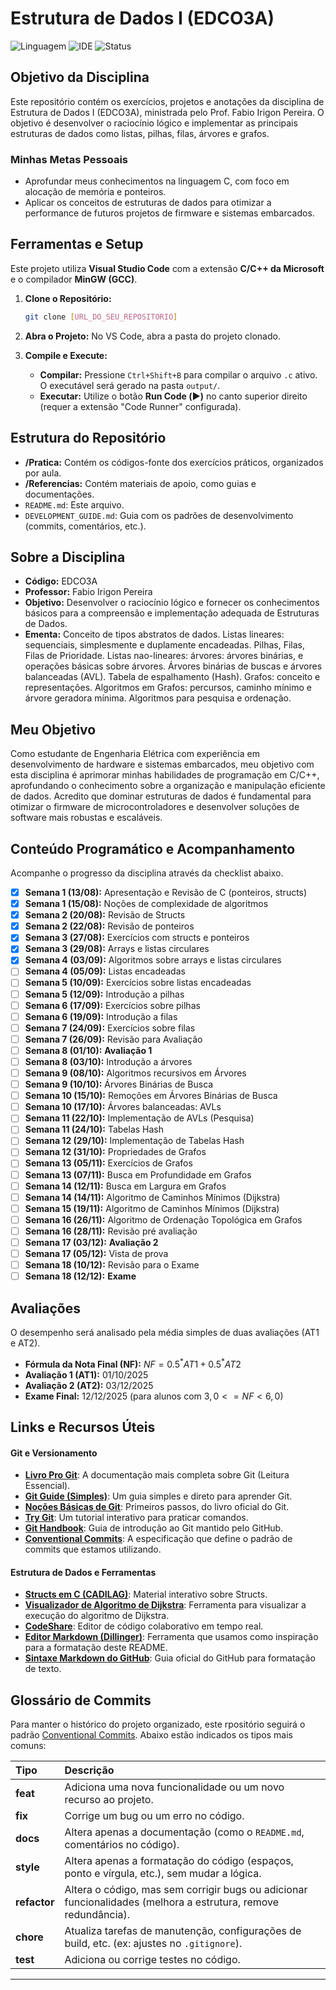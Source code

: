 # Estrutura de Dados I (EDCO3A)

![Linguagem](https://img.shields.io/badge/Linguagem-C-blue.svg)
![IDE](https://img.shields.io/badge/IDE-VS%20Code-orange.svg)
![Status](https://img.shields.io/badge/Status-Em%20Andamento-blueviolet.svg)

## Objetivo da Disciplina

Este repositório contém os exercícios, projetos e anotações da disciplina de Estrutura de Dados I (EDCO3A), ministrada pelo Prof. Fabio Irigon Pereira. O objetivo é desenvolver o raciocínio lógico e implementar as principais estruturas de dados como listas, pilhas, filas, árvores e grafos.

### Minhas Metas Pessoais

- Aprofundar meus conhecimentos na linguagem C, com foco em alocação de memória e ponteiros.
- Aplicar os conceitos de estruturas de dados para otimizar a performance de futuros projetos de firmware e sistemas embarcados.

## Ferramentas e Setup

Este projeto utiliza **Visual Studio Code** com a extensão **C/C++ da Microsoft** e o compilador **MinGW (GCC)**.

1. **Clone o Repositório:**

   ```bash
   git clone [URL_DO_SEU_REPOSITORIO]
   ```

2. **Abra o Projeto:** No VS Code, abra a pasta do projeto clonado.
3. **Compile e Execute:**
   - **Compilar:** Pressione `Ctrl+Shift+B` para compilar o arquivo `.c` ativo. O executável será gerado na pasta `output/`.
   - **Executar:** Utilize o botão **Run Code (▶️)** no canto superior direito (requer a extensão "Code Runner" configurada).

## Estrutura do Repositório

- **/Pratica:** Contém os códigos-fonte dos exercícios práticos, organizados por aula.
- **/Referencias:** Contém materiais de apoio, como guias e documentações.
- `README.md`: Este arquivo.
- `DEVELOPMENT_GUIDE.md`: Guia com os padrões de desenvolvimento (commits, comentários, etc.).

## Sobre a Disciplina

- **Código:** EDCO3A
- **Professor:** Fabio Irigon Pereira
- **Objetivo:** Desenvolver o raciocínio lógico e fornecer os conhecimentos básicos para a compreensão e implementação adequada de Estruturas de Dados.
- **Ementa:** Conceito de tipos abstratos de dados. Listas lineares: sequenciais, simplesmente e duplamente encadeadas. Pilhas, Filas, Filas de Prioridade. Listas nao-lineares: árvores: árvores binárias, e operações básicas sobre árvores. Árvores binárias de buscas e árvores balanceadas (AVL). Tabela de espalhamento (Hash). Grafos: conceito e representações. Algoritmos em Grafos: percursos, caminho mínimo e árvore geradora mínima. Algoritmos para pesquisa e ordenação.

## Meu Objetivo

Como estudante de Engenharia Elétrica com experiência em desenvolvimento de hardware e sistemas embarcados, meu objetivo com esta disciplina é aprimorar minhas habilidades de programação em C/C++, aprofundando o conhecimento sobre a organização e manipulação eficiente de dados. Acredito que dominar estruturas de dados é fundamental para otimizar o firmware de microcontroladores e desenvolver soluções de software mais robustas e escaláveis.

## Conteúdo Programático e Acompanhamento

Acompanhe o progresso da disciplina através da checklist abaixo.

- [x] **Semana 1 (13/08):** Apresentação e Revisão de C (ponteiros, structs)
- [x] **Semana 1 (15/08):** Noções de complexidade de algoritmos
- [x] **Semana 2 (20/08):** Revisão de Structs
- [x] **Semana 2 (22/08):** Revisão de ponteiros
- [x] **Semana 3 (27/08):** Exercícios com structs e ponteiros
- [x] **Semana 3 (29/08):** Arrays e listas circulares
- [x] **Semana 4 (03/09):** Algoritmos sobre arrays e listas circulares
- [ ] **Semana 4 (05/09):** Listas encadeadas
- [ ] **Semana 5 (10/09):** Exercícios sobre listas encadeadas
- [ ] **Semana 5 (12/09):** Introdução a pilhas
- [ ] **Semana 6 (17/09):** Exercícios sobre pilhas
- [ ] **Semana 6 (19/09):** Introdução a filas
- [ ] **Semana 7 (24/09):** Exercícios sobre filas
- [ ] **Semana 7 (26/09):** Revisão para Avaliação
- [ ] **Semana 8 (01/10):** **Avaliação 1**
- [ ] **Semana 8 (03/10):** Introdução a árvores
- [ ] **Semana 9 (08/10):** Algoritmos recursivos em Árvores
- [ ] **Semana 9 (10/10):** Árvores Binárias de Busca
- [ ] **Semana 10 (15/10):** Remoções em Árvores Binárias de Busca
- [ ] **Semana 10 (17/10):** Árvores balanceadas: AVLs
- [ ] **Semana 11 (22/10):** Implementação de AVLs (Pesquisa)
- [ ] **Semana 11 (24/10):** Tabelas Hash
- [ ] **Semana 12 (29/10):** Implementação de Tabelas Hash
- [ ] **Semana 12 (31/10):** Propriedades de Grafos
- [ ] **Semana 13 (05/11):** Exercícios de Grafos
- [ ] **Semana 13 (07/11):** Busca em Profundidade em Grafos
- [ ] **Semana 14 (12/11):** Busca em Largura em Grafos
- [ ] **Semana 14 (14/11):** Algoritmo de Caminhos Mínimos (Dijkstra)
- [ ] **Semana 15 (19/11):** Algoritmo de Caminhos Mínimos (Dijkstra)
- [ ] **Semana 16 (26/11):** Algoritmo de Ordenação Topológica em Grafos
- [ ] **Semana 16 (28/11):** Revisão pré avaliação
- [ ] **Semana 17 (03/12):** **Avaliação 2**
- [ ] **Semana 17 (05/12):** Vista de prova
- [ ] **Semana 18 (10/12):** Revisão para o Exame
- [ ] **Semana 18 (12/12):** **Exame**

## Avaliações

O desempenho será analisado pela média simples de duas avaliações (AT1 e AT2).

- **Fórmula da Nota Final (NF):** $NF=0.5^{*}AT1+0.5^{*}AT2$
- **Avaliação 1 (AT1):** 01/10/2025
- **Avaliação 2 (AT2):** 03/12/2025
- **Exame Final:** 12/12/2025 (para alunos com $3,0<=NF<6,0$)

## Links e Recursos Úteis

#### Git e Versionamento

- **[Livro Pro Git][pro-git-book]**: A documentação mais completa sobre Git (Leitura Essencial).
- **[Git Guide (Simples)][git-guide]**: Um guia simples e direto para aprender Git.
- **[Noções Básicas de Git][git-scm-basics]**: Primeiros passos, do livro oficial do Git.
- **[Try Git][try-github]**: Um tutorial interativo para praticar comandos.
- **[Git Handbook][github-handbook]**: Guia de introdução ao Git mantido pelo GitHub.
- **[Conventional Commits][conventional-commits]**: A especificação que define o padrão de commits que estamos utilizando.

#### Estrutura de Dados e Ferramentas

- **[Structs em C (CADILAG)][structs-guide]**: Material interativo sobre Structs.
- **[Visualizador de Algoritmo de Dijkstra][dijkstra-visualizer]**: Ferramenta para visualizar a execução do algoritmo de Dijkstra.
- **[CodeShare][codeshare-io]**: Editor de código colaborativo em tempo real.
- **[Editor Markdown (Dillinger)][dillinger-editor]**: Ferramenta que usamos como inspiração para a formatação deste README.
- **[Sintaxe Markdown do GitHub][github-markdown]**: Guia oficial do GitHub para formatação de texto.

## Glossário de Commits

Para manter o histórico do projeto organizado, este rpositório seguirá o padrão [Conventional Commits][conventional-commits]. Abaixo estão indicados os tipos mais comuns:

| Tipo         | Descrição                                                                                                      |
| :----------- | :------------------------------------------------------------------------------------------------------------- |
| **feat**     | Adiciona uma nova funcionalidade ou um novo recurso ao projeto.                                                |
| **fix**      | Corrige um bug ou um erro no código.                                                                           |
| **docs**     | Altera apenas a documentação (como o `README.md`, comentários no código).                                      |
| **style**    | Altera apenas a formatação do código (espaços, ponto e vírgula, etc.), sem mudar a lógica.                     |
| **refactor** | Altera o código, mas sem corrigir bugs ou adicionar funcionalidades (melhora a estrutura, remove redundância). |
| **chore**    | Atualiza tarefas de manutenção, configurações de build, etc. (ex: ajustes no `.gitignore`).                    |
| **test**     | Adiciona ou corrige testes no código.                                                                          |

---

[//]: # "Seção de links de referência para manter o documento limpo"
[conventional-commits]: https://www.conventionalcommits.org/pt-br/v1.0.0/
[github-markdown]: https://docs.github.com/pt/get-started/writing-on-github/getting-started-with-writing-and-formatting-on-github/basic-writing-and-formatting-syntax
[pro-git-book]: https://git-scm.com/book/pt-br/v2
[dillinger-editor]: https://dillinger.io/
[git-guide]: https://rogerdudler.github.io/git-guide/index.pt_BR.html
[git-scm-basics]: https://git-scm.com/book/pt-br/v1/Primeiros-passos-No%C3%A7%C3%B5es-B%C3%A1sicas-de-Git
[try-github]: https://try.github.io
[github-handbook]: https://guides.github.com/introduction/git-handbook/
[structs-guide]: https://portaldoprofessor.fct.unesp.br/projetos/cadilag/apps/structs/?list=card
[dijkstra-visualizer]: https://www.cs.usfca.edu/~galles/visualization/Dijkstra.html
[codeshare-io]: https://codeshare.io
